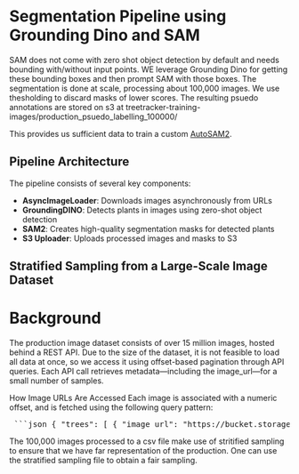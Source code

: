 # Segmentation Pipeline using Grounding Dino and SAM

SAM does not come with zero shot object detection by default and needs bounding with/without input points. WE leverage Grounding Dino for getting these bounding boxes and then prompt SAM with those boxes. The segmentation is done at scale, processing about 100,000 images. We use thesholding to discard masks of lower scores. The resulting psuedo annotations are stored on s3 at treetracker-training-images/production_psuedo_labelling_100000/

This provides us sufficient data to train a custom [AutoSAM2](https://github.com/NeelGahalot/autosam-2).

## Pipeline Architecture
The pipeline consists of several key components:

- **AsyncImageLoader**: Downloads images asynchronously from URLs  
- **GroundingDINO**: Detects plants in images using zero-shot object detection  
- **SAM2**: Creates high-quality segmentation masks for detected plants  
- **S3 Uploader**: Uploads processed images and masks to S3

## Stratified Sampling from a Large-Scale Image Dataset
#  Background

The production image dataset consists of over 15 million images, hosted behind a REST API. Due to the size of the dataset, it is not feasible to load all data at once, so we access it using offset-based pagination through API queries. Each API call retrieves metadata—including the image_url—for a small number of samples.

How Image URLs Are Accessed
Each image is associated with a numeric offset, and is fetched using the following query pattern:
<pre> ```json { "trees": [ { "image_url": "https://bucket.storage.com/images/img1234.jpg", "label": "banana" } ] } ``` </pre>

The 100,000 images processed to a csv file make use of stritified sampling to ensure that we have far representation of the production. One can use the stratified sampling file to obtain a fair sampling.
